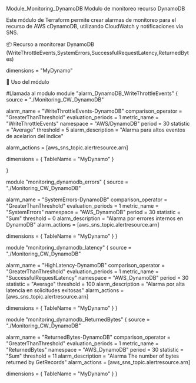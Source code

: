 Module_Monitoring_DynamoDB
Modulo de monitoreo recurso DynamoDB

Este módulo de Terraform permite crear alarmas de monitoreo para el recurso de AWS cDynamoDB, utilizando CloudWatch y notificaciones vía SNS.

📦 Recurso a monitorear
DynamoDB (WriteThrottleEvents,SystemErrors,SuccessfulRequestLatency,ReturnedBytes)

dimensions = "MyDynamo"

🚀 Uso del módulo


#Llamada al modulo
module "alarm_DynamoDB_WriteThrottleEvents" {
  source = "./Monitoring_CW_DynamoDB"

  alarm_name          = "WriteThrottleEvents-DynamoDB"
  comparison_operator = "GreaterThanThreshold"
  evaluation_periods  = 1
  metric_name         = "WriteThrottleEvents"
  namespace           = "AWS/DynamoDB"
  period              = 30
  statistic           = "Average"
  threshold           = 5
  alarm_description   = "Alarma para altos eventos de acelarion del indice"

  alarm_actions = [aws_sns_topic.alertresource.arn]

  dimensions = {
    TableName = "MyDynamo"
  }

}

module "monitoring_dynamodb_errors" {
  source = "./Monitoring_CW_DynamoDB"

  alarm_name          = "SystemErrors-DynamoDB"
  comparison_operator = "GreaterThanThreshold"
  evaluation_periods  = 1
  metric_name         = "SystemErrors"
  namespace           = "AWS_DynamoDB"
  period              = 30
  statistic           = "Sum"
  threshold           = 0
  alarm_description   = "Alarma por errores internos en DynamoDB"
  alarm_actions       = [aws_sns_topic.alertresource.arn]

  dimensions = {
    TableName = "MyDynamo"
  }
}

module "monitoring_dynamodb_latency" {
  source = "./Monitoring_CW_DynamoDB"

  alarm_name          = "HighLatency-DynamoDB"
  comparison_operator = "GreaterThanThreshold"
  evaluation_periods  = 1
  metric_name         = "SuccessfulRequestLatency"
  namespace           = "AWS_DynamoDB"
  period              = 30
  statistic           = "Average"
  threshold           = 100
  alarm_description   = "Alarma por alta latencia en solicitudes exitosas"
  alarm_actions       = [aws_sns_topic.alertresource.arn]

  dimensions = {
    TableName = "MyDynamo"
  }
}

module "monitoring_dynamodb_ReturnedBytes" {
  source = "./Monitoring_CW_DynamoDB"

  alarm_name          = "ReturnedBytes-DynamoDB"
  comparison_operator = "GreaterThanThreshold"
  evaluation_periods  = 1
  metric_name         = "ReturnedBytes"
  namespace           = "AWS_DynamoDB"
  period              = 30
  statistic           = "Sum"
  threshold           = 11
  alarm_description   = "Alarma The number of bytes returned by GetRecords"
  alarm_actions       = [aws_sns_topic.alertresource.arn]

  dimensions = {
    TableName = "MyDynamo"
  }
}
